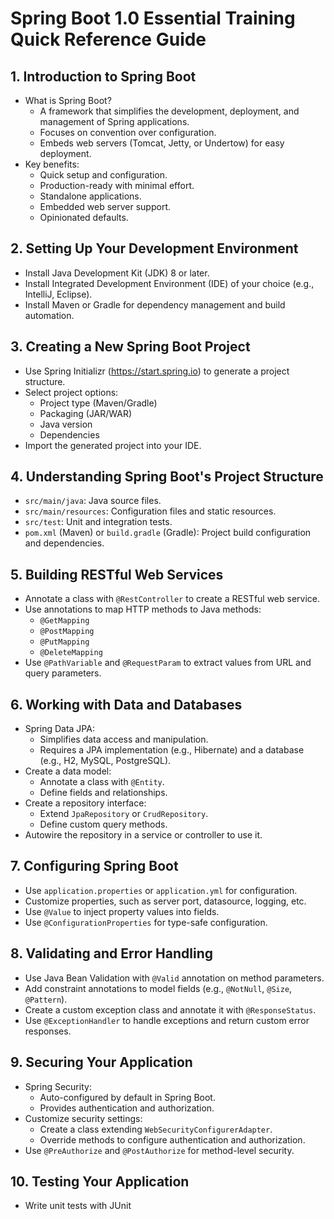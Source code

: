 # Spring Boot 1.0 Essential Training Quick Reference Guide

## 1. Introduction to Spring Boot
- What is Spring Boot?
  - A framework that simplifies the development, deployment, and management of Spring applications.
  - Focuses on convention over configuration.
  - Embeds web servers (Tomcat, Jetty, or Undertow) for easy deployment.
- Key benefits:
  - Quick setup and configuration.
  - Production-ready with minimal effort.
  - Standalone applications.
  - Embedded web server support.
  - Opinionated defaults.

## 2. Setting Up Your Development Environment
- Install Java Development Kit (JDK) 8 or later.
- Install Integrated Development Environment (IDE) of your choice (e.g., IntelliJ, Eclipse).
- Install Maven or Gradle for dependency management and build automation.

## 3. Creating a New Spring Boot Project
- Use Spring Initializr (https://start.spring.io) to generate a project structure.
- Select project options:
  - Project type (Maven/Gradle)
  - Packaging (JAR/WAR)
  - Java version
  - Dependencies
- Import the generated project into your IDE.

## 4. Understanding Spring Boot's Project Structure
- `src/main/java`: Java source files.
- `src/main/resources`: Configuration files and static resources.
- `src/test`: Unit and integration tests.
- `pom.xml` (Maven) or `build.gradle` (Gradle): Project build configuration and dependencies.

## 5. Building RESTful Web Services
- Annotate a class with `@RestController` to create a RESTful web service.
- Use annotations to map HTTP methods to Java methods:
  - `@GetMapping`
  - `@PostMapping`
  - `@PutMapping`
  - `@DeleteMapping`
- Use `@PathVariable` and `@RequestParam` to extract values from URL and query parameters.

## 6. Working with Data and Databases
- Spring Data JPA:
  - Simplifies data access and manipulation.
  - Requires a JPA implementation (e.g., Hibernate) and a database (e.g., H2, MySQL, PostgreSQL).
- Create a data model:
  - Annotate a class with `@Entity`.
  - Define fields and relationships.
- Create a repository interface:
  - Extend `JpaRepository` or `CrudRepository`.
  - Define custom query methods.
- Autowire the repository in a service or controller to use it.

## 7. Configuring Spring Boot
- Use `application.properties` or `application.yml` for configuration.
- Customize properties, such as server port, datasource, logging, etc.
- Use `@Value` to inject property values into fields.
- Use `@ConfigurationProperties` for type-safe configuration.

## 8. Validating and Error Handling
- Use Java Bean Validation with `@Valid` annotation on method parameters.
- Add constraint annotations to model fields (e.g., `@NotNull`, `@Size`, `@Pattern`).
- Create a custom exception class and annotate it with `@ResponseStatus`.
- Use `@ExceptionHandler` to handle exceptions and return custom error responses.

## 9. Securing Your Application
- Spring Security:
  - Auto-configured by default in Spring Boot.
  - Provides authentication and authorization.
- Customize security settings:
  - Create a class extending `WebSecurityConfigurerAdapter`.
  - Override methods to configure authentication and authorization.
- Use `@PreAuthorize` and `@PostAuthorize` for method-level security.

## 10. Testing Your Application
- Write unit tests with JUnit

